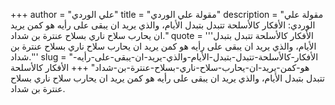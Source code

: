 +++
author = "علي الوردي"
title = "مقولة علي الوردي"
description = "مقولة علي الوردي: الأفكار كالأسلحة تتبدل بتبدل الأيام، والذي يريد ان يبقى على رأيه هو كمن يريد ان يحارب سلاح ناري بسلاح عنترة بن شداد."
quote = '''الأفكار كالأسلحة تتبدل بتبدل الأيام، والذي يريد ان يبقى على رأيه هو كمن يريد ان يحارب سلاح ناري بسلاح عنترة بن شداد.''' 
slug = "الأفكار-كالأسلحة-تتبدل-بتبدل-الأيام-والذي-يريد-ان-يبقى-على-رأيه-هو-كمن-يريد-ان-يحارب-سلاح-ناري-بسلاح-عنترة-بن-شداد"
+++
الأفكار كالأسلحة تتبدل بتبدل الأيام، والذي يريد ان يبقى على رأيه هو كمن يريد ان يحارب سلاح ناري بسلاح عنترة بن شداد.
